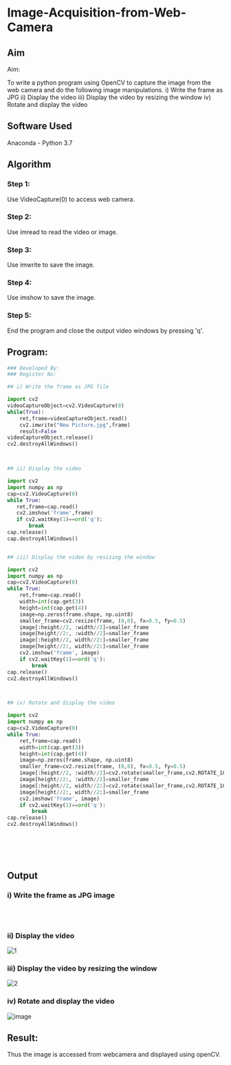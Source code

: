 # Image-Acquisition-from-Web-Camera
## Aim
 
Aim:
 
To write a python program using OpenCV to capture the image from the web camera and do the following image manipulations.
i) Write the frame as JPG 
ii) Display the video 
iii) Display the video by resizing the window
iv) Rotate and display the video

## Software Used
Anaconda - Python 3.7
## Algorithm
### Step 1:
Use VideoCapture(0) to access web camera.

### Step 2:
Use imread to read the video or image.

### Step 3:
Use imwrite to save the image.

### Step 4:
Use imshow to save the image.

### Step 5:
End the program and close the output video windows by pressing 'q'.

## Program:
``` Python
### Developed By:
### Register No:

## i) Write the frame as JPG file

import cv2
videoCaptureObject=cv2.VideoCapture(0)
while(True):
    ret,frame=videoCaptureObject.read()
    cv2.imwrite("New Picture.jpg",frame)
    result=False
videoCaptureObject.release()
cv2.destroyAllWindows()



## ii) Display the video

import cv2
import numpy as np
cap=cv2.VideoCapture(0)
while True:
   ret,frame=cap.read()
   cv2.imshow('frame',frame)
   if cv2.waitKey(1)==ord('q'):
       break
cap.release()
cap.destroyAllWindows()


## iii) Display the video by resizing the window

import cv2
import numpy as np
cap=cv2.VideoCapture(0)
while True:
    ret,frame=cap.read()
    width=int(cap.get(3))
    height=int(cap.get(4))
    image=np.zeros(frame.shape, np.uint8)
    smaller_frame=cv2.resize(frame, (0,0), fx=0.5, fy=0.5)
    image[:height//2, :width//2]=smaller_frame
    image[height//2:, :width//2]=smaller_frame
    image[:height//2, width//2:]=smaller_frame
    image[height//2:, width//2:]=smaller_frame
    cv2.imshow('frame', image)
    if cv2.waitKey(1)==ord('q'):
        break
cap.release()
cv2.destroyAllWindows()



## iv) Rotate and display the video

import cv2
import numpy as np
cap=cv2.VideoCapture(0)
while True:
    ret,frame=cap.read()
    width=int(cap.get(3))
    height=int(cap.get(4))
    image=np.zeros(frame.shape, np.uint8)
    smaller_frame=cv2.resize(frame, (0,0), fx=0.5, fy=0.5)
    image[:height//2, :width//2]=cv2.rotate(smaller_frame,cv2.ROTATE_180)
    image[height//2:, :width//2]=smaller_frame
    image[:height//2, width//2:]=cv2.rotate(smaller_frame,cv2.ROTATE_180)
    image[height//2:, width//2:]=smaller_frame
    cv2.imshow('frame', image)
    if cv2.waitKey(1)==ord('q'):
        break
cap.release()
cv2.destroyAllWindows()







```
## Output

### i) Write the frame as JPG image
</br>
</br>


### ii) Display the video
![1](https://user-images.githubusercontent.com/75235426/162224808-4d179b92-ae36-4781-9111-5ce207d7ebc6.png)

### iii) Display the video by resizing the window
![2](https://user-images.githubusercontent.com/75235426/162224749-f37d7fc6-59f8-47b9-96d7-64954d1d16af.png)



### iv) Rotate and display the video
![image](https://user-images.githubusercontent.com/75235426/162224700-5187a421-a374-40a0-b44f-3454757dce7c.png)





## Result:
Thus the image is accessed from webcamera and displayed using openCV.
